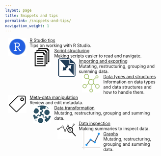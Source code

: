 ```yaml
---
layout: page
title: Snippets and tips
permalink: /snippets-and-tips/
navigation_weight: 1
---
```

<div id="left">
  <div class="boxed_page">
    <img src="/_pages/snippets-and-tips/r-studio-tips.png" alt="Image text" style="margin: 0px 10px" width="60" height="60" align="left"/>
    <a href="/r-studio-tips/">R Studio tips</a><br>
    Tips on working with R Studio.
    <br>
  </div>
</div>

<div class="boxed_page">
  <img src="/_pages/snippets-and-tips/script-structuring.png" alt="Image text" style="margin: 0px 10px" width="60" height="60" align="left"/>
  <a href="/script-structuring/">Script structuring</a><br>
  Making scripts easier to read and navigate.
  <br>
</div>

<div class="boxed_page">
  <img src="/_pages/snippets-and-tips/importing-exporting.png" alt="Image text" style="margin: 0px 10px" width="60" height="60" align="left"/>
  <a href="/importing-exporting/">Importing and exporting</a><br>
  Mutating, restructuring, grouping and summing data.
  <br>
</div>

<div class="boxed_page">
  <img src="/_pages/snippets-and-tips/data-types.png" alt="Image text" style="margin: 0px 10px" width="60" height="60" align="left"/>
  <a href="/data-types/">Data types and structures</a><br>
  Information on data types and data structures and how to handle them.
  <br>
</div>

<div class="boxed_page">
  <img src="/_pages/snippets-and-tips/meta-data.png" alt="Image text" style="margin: 0px 10px" width="60" height="60" align="left"/>
  <a href="/meta-data-manipulation/">Meta-data manipulation</a><br>
  Review and edit metadata.
  <br>
</div>

<div class="boxed_page">
  <img src="/_pages/snippets-and-tips/data-transformation.png" alt="Image text" style="margin: 0px 10px" width="60" height="60" align="left"/>
  <a href="/script-structuring/">Data transformation</a><br>
  Mutating, restructuring, grouping and summing data.
  <br>
</div>

<div class="boxed_page">
  <img src="/_pages/snippets-and-tips/data-inspection.png" alt="Image text" style="margin: 0px 10px" width="60" height="60" align="left"/>
  <a href="/meta-data-manipulation/">Data inspection</a><br>
  Making summaries to inspect data.
  <br>
</div>

<div class="boxed_page">
  <img src="/_pages/snippets-and-tips/graphs.png" alt="Image text" style="margin: 0px 10px" width="60" height="60" align="left"/>
  <a href="/graphs/">Graphs</a><br>
  Mutating, restructuring, grouping and summing data.
  <br>
</div>

<br><br><br><br>
